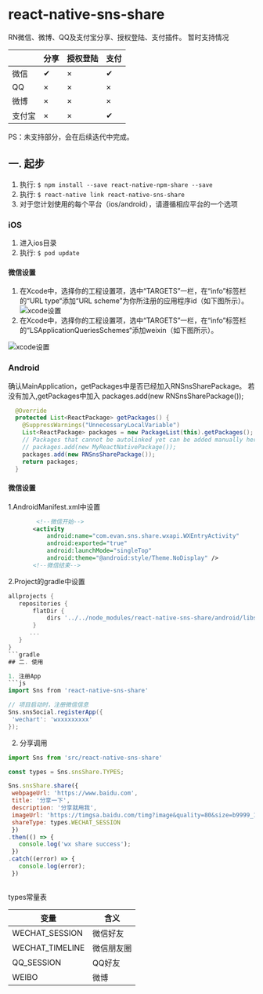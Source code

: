 # react-native-sns-share
RN微信、微博、QQ及支付宝分享、授权登陆、支付插件。
暂时支持情况


|             | 分享         | 授权登陆     | 支付         |
| ----------- | ----------- | ----------- | ----------- |
|微信          | ✔           | ×           | ✔           |
|QQ           |  ×          | ×           | ×           |
|微博          |  ×          | ×           | ×           |
|支付宝        |  ×          | ×           | ✔           |

PS：未支持部分，会在后续迭代中完成。

 ## 一. 起步
 
 1. 执行: `$ npm install --save react-native-npm-share --save`
 2. 执行: `$ react-native link react-native-sns-share`
 3. 对于您计划使用的每个平台（ios/android），请遵循相应平台的一个选项
 
 ### iOS
 1. 进入ios目录
 2. 执行: `$ pod update`
 
 #### 微信设置
 1. 在Xcode中，选择你的工程设置项，选中“TARGETS”一栏，在“info”标签栏的“URL type“添加“URL scheme”为你所注册的应用程序id（如下图所示）。
 ![xcode设置](https://res.wx.qq.com/op_res/qXIS1XaeAWkQxAJeyFfJPNQUfzVWbPnyqeYUTl3Q3rW1j29j5eQn4xaUNYXErjql)
 2. 在Xcode中，选择你的工程设置项，选中“TARGETS”一栏，在“info”标签栏的“LSApplicationQueriesSchemes“添加weixin（如下图所示）。
 
 ![xcode设置](http://mmbiz.qpic.cn/mmbiz_png/PiajxSqBRaEJsqKkSJGg4TLAxEIvWjtTfrHSbhE3zfbPzuuGzadu9FsWJuBNELsk1IuQucfx91ialTfpPhAF0grA/0?wx_fmt=png)
 
 ### Android
 确认MainApplication，getPackages中是否已经加入RNSnsSharePackage。
 若没有加入,getPackages中加入 packages.add(new RNSnsSharePackage());
  ```java
    @Override
    protected List<ReactPackage> getPackages() {
      @SuppressWarnings("UnnecessaryLocalVariable")
      List<ReactPackage> packages = new PackageList(this).getPackages();
      // Packages that cannot be autolinked yet can be added manually here, for example:
      // packages.add(new MyReactNativePackage());
      packages.add(new RNSnsSharePackage());
      return packages;
    }
```
 #### 微信设置
 1.AndroidManifest.xml中设置
 ```xml
         <!--微信开始-->
        <activity
            android:name="com.evan.sns.share.wxapi.WXEntryActivity"
            android:exported="true"
            android:launchMode="singleTop"
            android:theme="@android:style/Theme.NoDisplay" />
        <!--微信结束-->
 ```
 2.Project的gradle中设置
 
 ```gradle 
allprojects {
    repositories {
        flatDir {
            dirs '../../node_modules/react-native-sns-share/android/libs'
        }
       ...
    }
}
 ```gradle
 ## 二. 使用
 
 1. 注册App
 ```js
import Sns from 'react-native-sns-share'

// 项目启动时，注册微信信息
Sns.snsSocial.registerApp({
  'wechart': 'wxxxxxxxxx'
});
```
2. 分享调用
 ```js
 import Sns from 'src/react-native-sns-share'
 
 const types = Sns.snsShare.TYPES;
 
 Sns.snsShare.share({
  webpageUrl: 'https://www.baidu.com',
  title: '分享一下',
  description: '分享就用我',
  imageUrl: 'https://timgsa.baidu.com/timg?image&quality=80&size=b9999_10000&sec=1568635646029&di=4f86fc970153b638fd4a404e2a780ed0&imgtype=0&src=http%3A%2F%2Fwww.cnr.cn%2Fjingji%2Ftxcj%2F20160727%2FW020160727318839106051.jpg',
  shareType: types.WECHAT_SESSION
  })
.then(() => {
    console.log('wx share success');
  })
.catch((error) => {
    console.log(error);
  })
      
 ```
types常量表

|    变量         |  含义        | 
| ----------- | ----------- |
|WECHAT_SESSION| 微信好友          | 
|WECHAT_TIMELINE| 微信朋友圈          | 
|QQ_SESSION| QQ好友          | 
|WEIBO| 微博          | 

